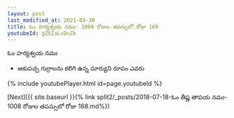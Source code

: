 ```yaml
---
layout: post
last_modified_at: 2021-03-30
title: ఓం హర్యశ్వయ నమః- 1008 రోజుల తపస్సులో రోజు 169
youtubeId: gZ5IaLvDuZk
---
```

 
 
 ఓం హర్యశ్వయ నమః  
 
 -  ఆకుపచ్చ గుర్రాలను కలిగి ఉన్న సూర్యుని రూపం ఎవరు 
 
  
 
  
 
 
 
 
 
 


{% include youtubePlayer.html id=page.youtubeId %}
 
[Next]({{ site.baseurl }}{% link  split2/_posts/2018-07-18-ఓం తీష్ణ తాపయ నమః- 1008 రోజుల తపస్సులో రోజు 168.md%})
 
